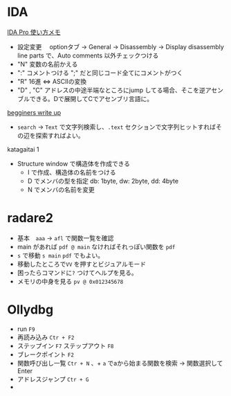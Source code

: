 # IDA

[IDA Pro 使い方メモ](https://rancha.hatenablog.com/entry/2018/02/03/115355)

- 設定変更　
  optionタブ -> General -> Disassembly -> Display disassembly line parts で、Auto comments 以外チェックつける
- "N" 変数の名前かえる
- ":" コメントつける ";" だと同じコード全てにコメントがつく
- "R" 16進 <=> ASCIIの変換
- "D" , "C" アドレスの中途半端なところにjump してる場合、そこを逆アセンブルできる。Dで展開してCでアセンブリ言語に。



[begginers write up](http://rintaro.hateblo.jp/entry/2014/07/24/222327)

- `search` -> `Text` で文字列検索し、`.text` セクションで文字列ヒットすればその辺を探索すればよい。



katagaitai 1

- Structure window で構造体を作成できる
  - I で作成、構造体の名前をつける
  - D でメンバの型を指定 db: 1byte, dw: 2byte, dd: 4byte
  - N でメンバの名前を変更

# radare2

- 基本　`aaa` -> `afl` で関数一覧を確認
- main があれば `pdf @ main` なければそれっぽい関数を `pdf`
- `s` で移動 `s main` `pdf` でもよい。
- 移動したところで`VV` を押すとビジュアルモード
- 困ったらコマンドに`?` つけてヘルプを見る。
- メモリの中身を見る `pv @ 0x012345678`







# Ollydbg

- run `F9` 
- 再読み込み `Ctr + F2`
- ステップイン `F7`  ステップアウト `F8` 
- ブレークポイント `F2` 
- 関数呼び出し一覧 `Ctr + N` 、+ `a` でaから始まる関数を検索 -> 関数選択してEnter
- アドレスジャンプ `Ctr + G` 
- 